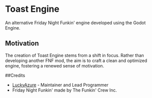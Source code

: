 # Toast Engine
An alternative Friday Night Funkin' engine developed using the Godot Engine.

## Motivation
The creation of Toast Engine stems from a shift in focus. Rather than developing another FNF mod, the aim is to craft a clean and optimized engine, fostering a renewed sense of motivation.

##Credits
- [LuckyAzure](https://twitter.com/LuckyAzureMain) - Maintainer and Lead Programmer
- Friday Night Funkin' made by The Funkin' Crew Inc.


